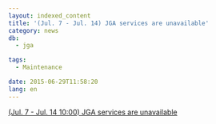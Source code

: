 ```yaml
---
layout: indexed_content
title: '(Jul. 7 - Jul. 14) JGA services are unavailable'
category: news
db:
  - jga

tags:
  - Maintenance

date: 2015-06-29T11:58:20
lang: en
---
```


<a href="/news/en/wn150623-e.html">(Jul. 7 - Jul. 14 10:00) JGA services are unavailable</a>
